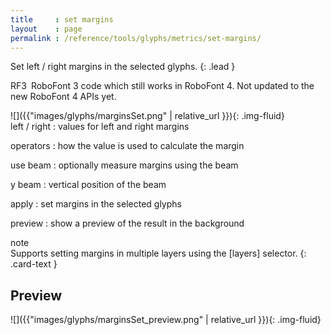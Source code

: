 ```yaml
---
title     : set margins
layout    : page
permalink : /reference/tools/glyphs/metrics/set-margins/
---
```


Set left / right margins in the selected glyphs.
{: .lead }

<span class="badge text-bg-warning rounded-0">RF3</span> RoboFont 3 code which still works in RoboFont 4. Not updated to the new RoboFont 4 APIs yet.


<div class='row'>

<div class='col-sm-4' markdown='1'>
![]({{"images/glyphs/marginsSet.png" | relative_url }}){: .img-fluid}
</div>

<div class='col-sm-8' markdown='1'>
left / right
: values for left and right margins

operators
: how the value is used to calculate the margin

use beam
: optionally measure margins using the beam

y beam
: vertical position of the beam

apply
: set margins in the selected glyphs

preview
: show a preview of the result in the background
</div>

</div>


<div class="card bg-light my-3 rounded-0">
<div class="card-header">note</div>
<div class="card-body" markdown='1'>
Supports setting margins in multiple layers using the [layers] selector.
{: .card-text }
</div>
</div>

[layers]: ../../modifiers/layers/


Preview
-------

![]({{"images/glyphs/marginsSet_preview.png" | relative_url }}){: .img-fluid}

